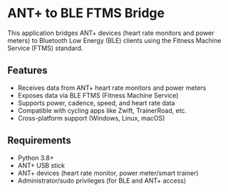 # ANT+ to BLE FTMS Bridge

This application bridges ANT+ devices (heart rate monitors and power meters) to Bluetooth Low Energy (BLE) clients using the Fitness Machine Service (FTMS) standard.

## Features

- Receives data from ANT+ heart rate monitors and power meters
- Exposes data via BLE FTMS (Fitness Machine Service)
- Supports power, cadence, speed, and heart rate data
- Compatible with cycling apps like Zwift, TrainerRoad, etc.
- Cross-platform support (Windows, Linux, macOS)

## Requirements

- Python 3.8+
- ANT+ USB stick
- ANT+ devices (heart rate monitor, power meter/smart trainer)
- Administrator/sudo privileges (for BLE and ANT+ access)